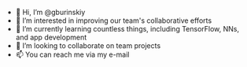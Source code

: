 - 👋 Hi, I’m @gburinskiy
- 👀 I’m interested in improving our team's collaborative efforts
- 🌱 I’m currently learning countless things, including TensorFlow, NNs, and app development
- 💞️ I’m looking to collaborate on team projects
- 📫 You can reach me via my e-mail

<!---
gburinskiy/gburinskiy is a ✨ special ✨ repository because its `README.md` (this file) appears on your GitHub profile.
You can click the Preview link to take a look at your changes.
--->
